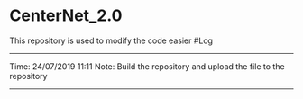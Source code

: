 # CenterNet_2.0

This repository is used to modify the code easier
#Log

--------------------------------

Time: 24/07/2019 11:11
Note: Build the repository and upload the file to the repository

--------------------------------
